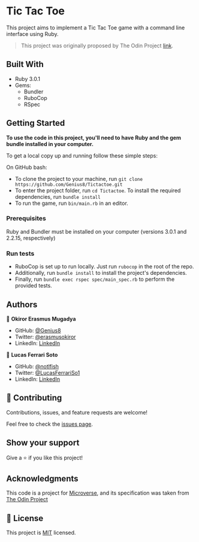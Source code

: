 # Tic Tac Toe

This project aims to implement a Tic Tac Toe game with a command line interface using Ruby.

> This project was originally proposed by The Odin Project [link](https://www.theodinproject.com/paths/full-stack-ruby-on-rails/courses/ruby-programming/lessons/tic-tac-toe).

## Built With

- Ruby 3.0.1
- Gems:
  - Bundler
  - RuboCop
  - RSpec

## Getting Started

**To use the code in this project, you'll need to have Ruby and the gem bundle installed in your computer.**

To get a local copy up and running follow these simple steps:

On GitHub bash:

- To clone the project to your machine, run `git clone https://github.com/Genius8/Tictactoe.git`
- To enter the project folder, run `cd Tictactoe`.
  To install the required dependencies, run `bundle install`
- To run the game, run `bin/main.rb` in an editor.

### Prerequisites

Ruby and Bundler must be installed on your computer (versions 3.0.1 and 2.2.15, respectively)

### Run tests

- RuboCop is set up to run locally. Just run `rubocop` in the root of the repo.
- Additionally, run `bundle install` to install the project's dependencies.
- Finally, run `bundle exec rspec spec/main_spec.rb` to perform the provided tests.

## Authors

👤 **Okiror Erasmus Mugadya**

- GitHub: [@Genius8](https://github.com/Genius8)
- Twitter: [@erasmusokiror](https://twitter.com/erasmus_okiror)
- LinkedIn: [LinkedIn](https://www.linkedin.com/in/erasmus-okiror-126363130/)

👤 **Lucas Ferrari Soto**

- GitHub: [@notlfish](https://github.com/notlfish)
- Twitter: [@LucasFerrariSo1](https://twitter.com/LucasFerrariSo1)
- LinkedIn: [LinkedIn](https://www.linkedin.com/in/lucas-mauricio-ferrari-soto-472a3515a/)

## 🤝 Contributing

Contributions, issues, and feature requests are welcome!

Feel free to check the [issues page](https://github.com/notlfish/ruby-bubble-sort/issues).

## Show your support

Give a ⭐️ if you like this project!

## Acknowledgments

This code is a project for [Microverse](https://www.microverse.org/), and its specification was taken from [The Odin Project](https://www.theodinproject.com/home)

## 📝 License

This project is [MIT](./LICENSE) licensed.
